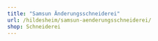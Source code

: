 ```yaml
---
title: "Samsun Änderungsschneiderei"
url: /hildesheim/samsun-aenderungsschneiderei/
shop: Schneiderei
---
```

